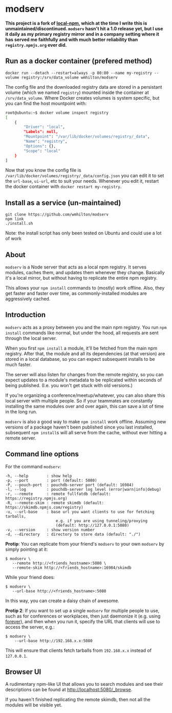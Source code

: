 # modserv

**This project is a fork of [local-npm](https://github.com/nolanlawson/local-npm), which at the time I write this is unmaintained/discontinued. `modserv` hasn't hit a 1.0 release yet, but I use it daily as my primary registry mirror and in a company setting where it has served me faithfully and with much better reliability than `registry.npmjs.org` ever did.**

## Run as a docker container (prefered method)

    docker run --detach --restart=always -p 80:80 --name my-registry --volume registry:/srv/data_volume wmhilton/modserv

The config file and the downloaded registry data are stored in a persistant volume (which we named `registry`) mounted inside the container at `/srv/data_volume`.
Where Docker creates volumes is system specific, but you can find the host mountpoint with:

```sh
root@ubuntu:~$ docker volume inspect registry
[
    {
        "Driver": "local",
        "Labels": null,
        "Mountpoint": "/var/lib/docker/volumes/registry/_data",
        "Name": "registry",
        "Options": {},
        "Scope": "local"
    }
]
```

Now that you know the config file is `/var/lib/docker/volumes/registry/_data/config.json` you can edit it to set the `url-base`, `ui-url`, etc to suit your needs. Whenever you edit it, restart the docker container with `docker restart my-registry`. 

## Install as a service (un-maintained)

    git clone https://github.com/wmhilton/modserv
    npm link
    ./install.sh

Note: the install script has only been tested on Ubuntu and could use a lot of work

About
-----

`modserv` is a Node server that acts as a local npm registry. It serves modules, caches them, and updates them whenever they change. Basically it's a local mirror, but without having to replicate the entire npm registry.

This allows your `npm install` commands to (mostly) work offline. Also, they get faster and faster over time, as commonly-installed modules are aggressively cached.

Introduction
---

`modserv` acts as a proxy between you and the main npm registry. You run `npm install` commands like normal, but under the hood, all requests are sent through the local server.

When you first `npm install` a module, it'll be fetched from the main npm registry. After that, the module and all its dependencies (at that version) are stored in a local database, so you can expect subsequent installs to be much faster.

The server will also listen for changes from the remote registry, so you can expect updates to a module's metadata to be replicated within seconds of being published. (I.e. you won't get stuck with old versions.)

If you're organizing a conference/meetup/whatever, you can also share this local server with multiple people.  So if your teammates are constantly installing the same modules over and over again, this can save a lot of time in the long run.

`modserv` is also a good way to make `npm install` work offline. Assuming new versions of a package haven't been published since you last installed, subsequent `npm install`s will all serve from the cache, without ever hitting a remote server.

Command line options
----

For the command `modserv`:

```
-h, --help        : show help
-p, --port        : port (default: 5080)
-P, --pouch-port  : pouchdb-server port (default: 16984)
-l, --log         : pouchdb-server log level (error|warn|info|debug)
-r, --remote      : remote fullfatdb (default: https://registry.npmjs.org)
-R, --remote-skim : remote skimdb (default: https://skimdb.npmjs.com/registry)
-u, --url-base    : base url you want clients to use for fetching tarballs,
                      e.g. if you are using tunneling/proxying
                      (default: http://127.0.0.1:5080)
-v, --version     : show version number
-d, --directory   : directory to store data (default: "./")
```

**Protip**: You can replicate from your friend's `modserv` to your own `modserv` by simply pointing at it:

```
$ modserv \
   --remote http://<friends_hostname>:5080 \
   --remote-skim http://<friends_hostname>:16984/skimdb
```

While your friend does:

```
$ modserv \
   --url-base http://<friends_hostname>:5080
```

In this way, you can create a daisy chain of awesome.

**Protip 2**: If you want to set up a single `modserv` for multiple people to use, such as for conferences or workplaces, then just daemonize it (e.g. using [forever](https://www.npmjs.org/package/forever)), and then when you run it, specify the URL that clients will use to access the server, e.g.:

```
$ modserv \
    --url-base http://192.168.x.x:5080
```

This will ensure that clients fetch tarballs from `192.168.x.x` instead of `127.0.0.1`.

Browser UI
------

A rudimentary npm-like UI that allows you to search modules and see their descriptions can be found at [http://localhost:5080/_browse](http://localhost:5080/_browse).

If you haven't finished replicating the remote skimdb, then not all the modules will be visible yet.
